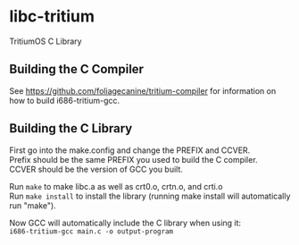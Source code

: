 # libc-tritium
TritiumOS C Library

## Building the C Compiler
See https://github.com/foliagecanine/tritium-compiler for information on how to build i686-tritium-gcc.

## Building the C Library
First go into the make.config and change the PREFIX and CCVER.  
Prefix should be the same PREFIX you used to build the C compiler.  
CCVER should be the version of GCC you built.  
  
Run ```make``` to make libc.a as well as crt0.o, crtn.o, and crti.o  
Run ```make install``` to install the library (running make install will automatically run "make").  
  
Now GCC will automatically include the C library when using it:  
```i686-tritium-gcc main.c -o output-program```
